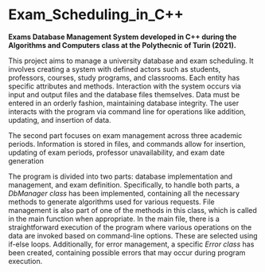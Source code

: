 # Exam_Scheduling_in_C++
**Exams Database Management System developed in C++ during the Algorithms and Computers class at the Polythecnic of Turin (2021).**

This project aims to manage a university database and exam scheduling. It involves creating a system with defined actors such as students, professors, courses, study programs, and classrooms. Each entity has specific attributes and methods. Interaction with the system occurs via input and output files and the database files themselves. Data must be entered in an orderly fashion, maintaining database integrity. The user interacts with the program via command line for operations like addition, updating, and insertion of data.

The second part focuses on exam management across three academic periods. Information is stored in files, and commands allow for insertion, updating of exam periods, professor unavailability, and exam date generation

The program is divided into two parts: database implementation and management, and exam definition. Specifically, to handle both parts, a *DbManager class* has been implemented, containing all the necessary methods to generate algorithms used for various requests. File management is also part of one of the methods in this class, which is called in the main function when appropriate. In the main file, there is a straightforward execution of the program where various operations on the data are invoked based on command-line options. These are selected using if-else loops. Additionally, for error management, a specific *Error class* has been created, containing possible errors that may occur during program execution.

